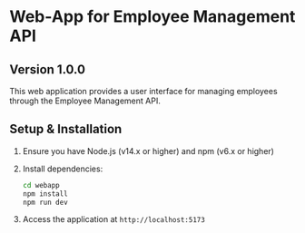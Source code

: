 # Web-App for Employee Management API

## Version 1.0.0

This web application provides a user interface for managing employees through the Employee Management API.

## Setup & Installation

1. Ensure you have Node.js (v14.x or higher) and npm (v6.x or higher)

2. Install dependencies:
   ```bash
   cd webapp
   npm install
   npm run dev
   ```
3. Access the application at `http://localhost:5173`

